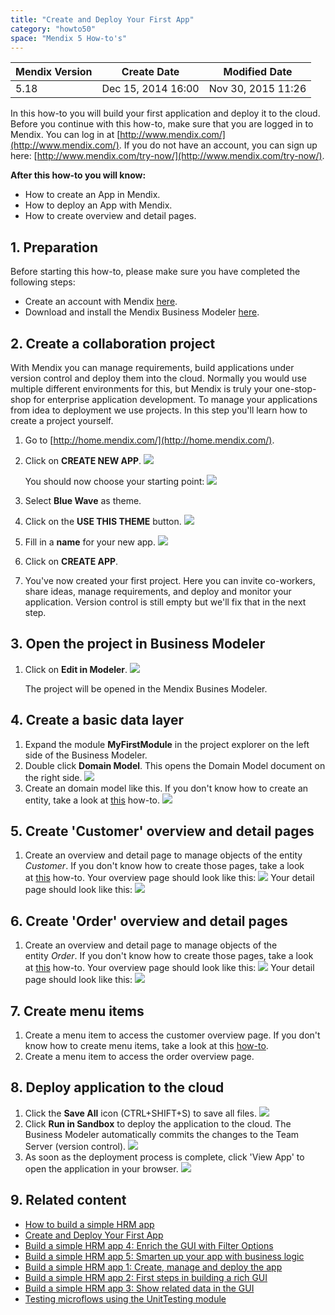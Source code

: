 ```yaml
---
title: "Create and Deploy Your First App"
category: "howto50"
space: "Mendix 5 How-to's"
---
```

<table><thead><tr><th class="confluenceTh">Mendix Version</th><th class="confluenceTh">Create Date</th><th colspan="1" class="confluenceTh">Modified Date</th></tr></thead><tbody><tr><td class="confluenceTd">5.18</td><td class="confluenceTd">Dec 15, 2014 16:00</td><td colspan="1" class="confluenceTd">Nov 30, 2015 11:26</td></tr></tbody></table>

In this how-to you will build your first application and deploy it to the cloud. Before you continue with this how-to, make sure that you are logged in to Mendix. You can log in at [http://www.mendix.com/](http://www.mendix.com/). If you do not have an account, you can sign up here: [http://www.mendix.com/try-now/](http://www.mendix.com/try-now/).

**After this how-to you will know:**

*   How to create an App in Mendix.
*   How to deploy an App with Mendix.
*   How to create overview and detail pages.

## 1\. Preparation

Before starting this how-to, please make sure you have completed the following steps:

*   Create an account with Mendix [here](http://www.mendix.com/try-now/).
*   Download and install the Mendix Business Modeler [here](https://appstore.home.mendix.com/link/modelers).

## 2\. Create a collaboration project

With Mendix you can manage requirements, build applications under version control and deploy them into the cloud. Normally you would use multiple different environments for this, but Mendix is truly your one-stop-shop for enterprise application development. To manage your applications from idea to deployment we use projects. In this step you'll learn how to create a project yourself.

1.  Go to [http://home.mendix.com/](http://home.mendix.com/).
2.  Click on **CREATE NEW APP**.
    ![](attachments/8784276/14385412.png) 

    You should now choose your starting point:
    ![](attachments/8784276/14385409.png)
3.  Select **Blue Wave** as theme.
4.  Click on the **USE THIS THEME** button.
    ![](attachments/8784276/14385411.png) 
5.  Fill in a **name** for your new app.
    ![](attachments/8784276/14385414.png)
6.  Click on **CREATE APP**.
7.  You've now created your first project. Here you can invite co-workers, share ideas, manage requirements, and deploy and monitor your application. Version control is still empty but we'll fix that in the next step. 

## 3\. Open the project in Business Modeler

1.  Click on **Edit in Modeler**.
    ![](attachments/8784276/14385416.png)

    The project will be opened in the Mendix Busines Modeler.

## 4\. Create a basic data layer

1.  Expand the module **MyFirstModule** in the project explorer on the left side of the Business Modeler.
2.  Double click **Domain Model**. This opens the Domain Model document on the right side.
    ![](attachments/8784276/14385417.png) 
3.  Create an domain model like this. If you don't know how to create an entity, take a look at [this](Creating+a+basic+data+layer) how-to.
    ![](attachments/2949123/16842770.png)

## 5\. Create 'Customer' overview and detail pages

1.  Create an overview and detail page to manage objects of the entity _Customer_. If you don't know how to create those pages, take a look at [this](Creating+your+first+two+Overview+and+Detail+pages) how-to.
    Your overview page should look like this:
    ![](attachments/8784276/8946669.png)
    Your detail page should look like this:
    ![](attachments/8784276/8946671.png)

## 6\. Create 'Order' overview and detail pages

1.  Create an overview and detail page to manage objects of the entity _Order_. If you don't know how to create those pages, take a look at [this](Creating+your+first+two+Overview+and+Detail+pages) how-to.
    Your overview page should look like this:
    ![](attachments/8784276/8946673.png)
    Your detail page should look like this:
    ![](attachments/8784276/8946675.png)

## 7\. Create menu items

1.  Create a menu item to access the customer overview page. If you don't know how to create menu items, take a look at this [how-to](Setting+Up+the+Navigation+Structure).
2.  Create a menu item to access the order overview page.

## 8\. Deploy application to the cloud

1.  Click the **Save All** icon (CTRL+SHIFT+S) to save all files.
    ![](attachments/8784276/16842819.png)
2.  Click **Run in Sandbox** to deploy the application to the cloud. The Business Modeler automatically commits the changes to the Team Server (version control).
    ![](attachments/14091670/16842817.png)
3.  As soon as the deployment process is complete, click 'View App' to open the application in your browser.
    ![](attachments/14091670/16842818.png)

## 9\. Related content

*   [How to build a simple HRM app](/howto50/How+to+build+a+simple+HRM+app)
*   [Create and Deploy Your First App](/howto50/Create+and+Deploy+Your+First+App)
*   [Build a simple HRM app 4: Enrich the GUI with Filter Options](Build+a+simple+HRM+app+4+Enrich+the+GUI+with+Filter+Options)
*   [Build a simple HRM app 5: Smarten up your app with business logic](Build+a+simple+HRM+app+5+Smarten+up+your+app+with+business+logic)
*   [Build a simple HRM app 1: Create, manage and deploy the app](Build+a+simple+HRM+app+1+Create+manage+and+deploy+the+app)
*   [Build a simple HRM app 2: First steps in building a rich GUI](Build+a+simple+HRM+app+2+First+steps+in+building+a+rich+GUI)
*   [Build a simple HRM app 3: Show related data in the GUI](Build+a+simple+HRM+app+3+Show+related+data+in+the+GUI)
*   [Testing microflows using the UnitTesting module](/howto50/Testing+microflows+using+the+UnitTesting+module)


